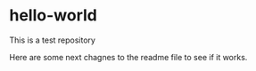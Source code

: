 # hello-world
This is a test repository

Here are some next chagnes to the readme file to see if it works.
